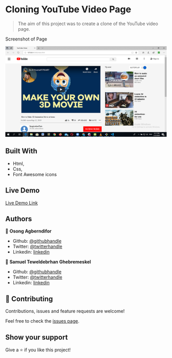 # Cloning YouTube Video Page

> The aim of this project was to create a clone of the YouTube video page.

Screenshot of Page

![screenshot](img/screen2.png)


## Built With

- Html,
- Css,
- Font Awesome icons

## Live Demo

[Live Demo Link](https://samitti.github.io/Samuel---Osong-Youtybe-Clone-project/)


## Authors

👤 **Osong Agberndifor**

- Github: [@githubhandle](https://github.com/OA7)
- Twitter: [@twitterhandle](https://twitter.com/Osong17)
- Linkedin: [linkedin](https://linkedin.com/osong-agberndifor)

👤 **Samuel Teweldebrhan Ghebremeskel**

- Github: [@githubhandle](https://github.com/Samitti)
- Twitter: [@twitterhandle](https://twitter.com/Samuel63734232)
- Linkedin: [linkedin](https://www.linkedin.com/in/samuel-ghebremeskel-29685811a/)

## 🤝 Contributing

Contributions, issues and feature requests are welcome!

Feel free to check the [issues page](https://github.com/Samitti/Samuel---Osong-Youtybe-Clone-project/issues).

## Show your support

Give a ⭐️ if you like this project!

